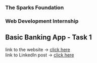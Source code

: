 ### The Sparks Foundation <br />
### Web Development Internship <br />
## Basic Banking App - Task 1 <br />

link to the website -> [click here](https://sparks-foundation-aavaig.herokuapp.com/) <br />
link to LinkedIn post -> [click here](https://www.linkedin.com/posts/aavaig-malhotra-3461891a8_task1-gripjune21-internship2021-activity-6812749371415916544-zrf3)
